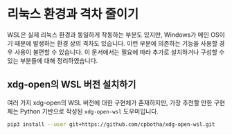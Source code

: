 # 리눅스 환경과 격차 줄이기

WSL은 실제 리눅스 환경과 동일하게 작동하는 부분도 있지만, Windows가 메인 OS이기 때문에 발생하는 환경 상의 격차도 있습니다. 이런 부분에 의존하는 기능을 사용할 경우 사용이 불편할 수 있습니다. 이 문서에서는 필요에 따라 추가로 설치하거나 구성할 수 있는 부분들에 대해 정리하였습니다.

## xdg-open의 WSL 버전 설치하기

여러 가지 xdg-open의 WSL 버전에 대한 구현체가 존재하지만, 가장 추천할 만한 구현체는 Python 기반으로 작성된 `xdg-open-wsl` 도우미입니다.

```bash
pip3 install --user git+https://github.com/cpbotha/xdg-open-wsl.git
```
